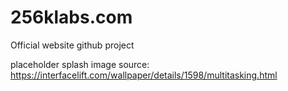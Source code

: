 # 256klabs.com
Official website github project

placeholder splash image source:
https://interfacelift.com/wallpaper/details/1598/multitasking.html
